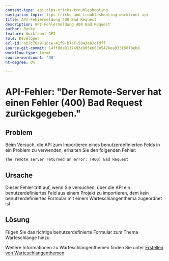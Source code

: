 ```yaml
---
content-type: api;tips-tricks-troubleshooting
navigation-topic: tips-tricks-and-troubleshooting-workfront-api
title: API-Fehlermeldung 400 Bad Request
description: API-Fehlermeldung 400 Bad Request
author: Becky
feature: Workfront API
role: Developer
exl-id: ab7c76a9-16ce-41f9-b7af-5943eb2dfdff
source-git-commit: 14ff8da8137493e805e683e5426ea933f56f8eb8
workflow-type: tm+mt
source-wordcount: '90'
ht-degree: 0%

---
```



# API-Fehler: &quot;Der Remote-Server hat einen Fehler (400) Bad Request zurückgegeben.&quot;

## Problem

Beim Versuch, die API zum Importieren eines benutzerdefinierten Felds in ein Problem zu verwenden, erhalten Sie den folgenden Fehler:

`The remote server returned an error: (400) Bad Request`

## Ursache

Dieser Fehler tritt auf, wenn Sie versuchen, über die API ein benutzerdefiniertes Feld aus einem Projekt zu importieren, dem kein benutzerdefiniertes Formular mit einem Warteschlangenthema zugeordnet ist.

## Lösung

Fügen Sie das richtige benutzerdefinierte Formular zum Thema Warteschlange hinzu.

Weitere Informationen zu Warteschlangenthemen finden Sie unter [Erstellen von Warteschlangenthemen](../../manage-work/requests/create-and-manage-request-queues/create-queue-topics.md).
